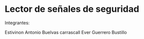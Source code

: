 # Lector de señales de seguridad

Integrantes: 

Estivinon Antonio  Buelvas carrascall
Ever Guerrero Bustillo
